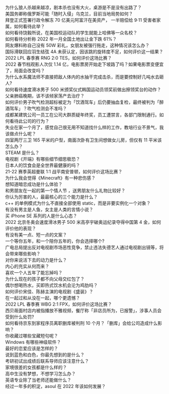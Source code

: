 为什么狼人杀越来越凉，剧本杀也没有大火，桌游是不是没有出路了？  
美国务卿称俄罗斯可能「随时入侵」乌克兰，目前当地局势如何？  
拜登正式签署行政令解冻 70 亿美元阿富汗在美资产， 一半赔偿给 9·11 受害者家属，如何看待此举？  
如何看待饶毅所说，在美国校运动队的学生就能上哈佛等一众名校？  
如何看待分析称 2022 年一月全国土地出让金下跌 61%？  
网友爆料称自己没有 50W 彩礼，女朋友被强行拖走，这种情况该怎么办？  
国际滑联回应羽生结弦 4A 未获认定，因该跳的旋转度不足，如何评价这一结果？  
2022 LPL 春季赛 RNG 2:0 TES，如何评价这场比赛？  
2022 春节档观影人次仅 1.14 亿，电影票房开始走下坡路了吗？如果电影票变便宜了，局面会改变吗？  
为什么水系魔法师不直接把敌人体内的水抽干完成击杀，而是要控制好几吨水去砸人?  
如何看待速度滑冰男子 500 米颁奖仪式韩国运动员领奖前做出擦领奖台的动作？  
父亲肺癌晚期，该不该倾家荡产去治疗？  
如何评价男子吹气检测超标被定为「饮酒驾车」后仍要抽血复检，最终被判为「醉酒驾车」？吹气检测会不准吗？  
成都某建筑公司一员工在公司大群质疑年终奖，员工遭禁言，各部门限制通行。如何看待此公司的行为？  
失业在家一个月了，感觉自己很无用不知道找什么样的工作，教培行业不景气，我该做点什么呢？  
四室两厅三卫 165 平米的户型，南面次卧有卫生间想做女儿房，但仅有 11 平米该怎么办？  
STEAM 是什么？  
电视剧《开端》有哪些细节细思极恐？  
日本人的饮食会是全世界最健康的吗？  
21-22 赛季英超曼联 1:1 战平南安普顿，如何评价这场比赛？  
为什么我会觉得《Minecraft》有一种悲伤感？  
想知道暗恋成功是什么体验？  
和男朋友在一起的第一个情人节 ，送男朋友什么礼物比较好？  
你认为厉害的人，最最核心的三个能力是什么？  
c++ 的单例模式为什么不直接全部使用 static，而是非要实例化一个对象？  
有没有男主是人鱼，女主是人类的言情小说？  
买 iPhone SE 系列的人是什么心态？  
2022 北京冬奥会速度滑冰男子 500 米高亭宇破奥运纪录夺得中国第 4 金，如何评价他的表现？  
有没有美一点、短一点的文案？  
一个等你五年，和一个陪你五年的，你会选择哪个?  
广电总局提出反对电视剧市场恶性竞争，禁止违法失德艺人通过电视剧出镜等，将会带来哪些影响？  
对你来说活下去的动力是什么？  
内心的充实从何而来？  
喜欢一个人五年了能忘掉吗？  
为什么现在的孩子都不向父母交红包了？  
偶尔想喝热水，买即热式饮水机会沦为鸡肋吗？  
如何评价宋佳、陈赫主演的电视剧《盛装》？  
在一起过和从没在一起，哪个更遗憾？  
2022 LPL 春季赛 WBG 2:1 FPX，如何评价这场比赛？  
西贝莜面村店内被指播放不雅视频，餐厅称「非店员所为，已报警」，涉事人员会受到什么处罚?  
如何看待京东到家程序员离职删库被判刑 10 个月？「删库」会给公司造成什么影响？  
你收藏过哪些宝藏短句呢？  
Windows 有哪些神级软件？  
最好的恋爱应该是怎样的？  
说到蓝色和白色，你最先想到的是什么？  
考研初试出成绩后联系导师应该注意什么？  
家境很差的女孩都是什么样的？  
高中生没有梦想，不想学习怎么办？  
英语专业除了当老师还能做什么？  
经过一年多的积淀，asoul 在 2022 年该如何发展？  
